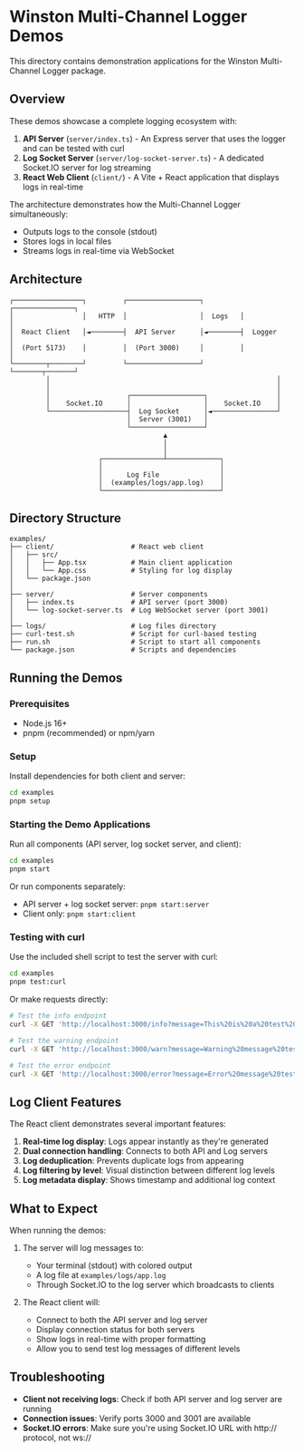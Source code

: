 # Winston Multi-Channel Logger Demos

This directory contains demonstration applications for the Winston Multi-Channel Logger package.

## Overview

These demos showcase a complete logging ecosystem with:

1. **API Server** (`server/index.ts`) - An Express server that uses the logger and can be tested with curl
2. **Log Socket Server** (`server/log-socket-server.ts`) - A dedicated Socket.IO server for log streaming
3. **React Web Client** (`client/`) - A Vite + React application that displays logs in real-time

The architecture demonstrates how the Multi-Channel Logger simultaneously:

- Outputs logs to the console (stdout)
- Stores logs in local files
- Streams logs in real-time via WebSocket

## Architecture

```
┌─────────────────┐         ┌──────────────────┐         ┌───────────────┐
│                 │   HTTP  │                  │  Logs   │               │
│  React Client   │◄────────┤  API Server      │◄────────┤  Logger       │
│  (Port 5173)    │         │  (Port 3000)     │         │               │
└────────┬────────┘         └──────────────────┘         └───────┬───────┘
         │                                                        │
         │                                                        │
         │                   ┌──────────────────┐                 │
         │    Socket.IO      │                  │    Socket.IO    │
         └───────────────────┤  Log Socket      │◄────────────────┘
                             │  Server (3001)   │
                             └──────────────────┘
                                      ▲
                                      │
                                      │
                      ┌───────────────┴─────────────┐
                      │                             │
                      │      Log File               │
                      │  (examples/logs/app.log)    │
                      └─────────────────────────────┘
```

## Directory Structure

```
examples/
├── client/                   # React web client
│   ├── src/
│   │   ├── App.tsx           # Main client application
│   │   └── App.css           # Styling for log display
│   └── package.json
│
├── server/                   # Server components
│   ├── index.ts              # API server (port 3000)
│   └── log-socket-server.ts  # Log WebSocket server (port 3001)
│
├── logs/                     # Log files directory
├── curl-test.sh              # Script for curl-based testing
├── run.sh                    # Script to start all components
└── package.json              # Scripts and dependencies
```

## Running the Demos

### Prerequisites

- Node.js 16+
- pnpm (recommended) or npm/yarn

### Setup

Install dependencies for both client and server:

```bash
cd examples
pnpm setup
```

### Starting the Demo Applications

Run all components (API server, log socket server, and client):

```bash
cd examples
pnpm start
```

Or run components separately:

- API server + log socket server: `pnpm start:server`
- Client only: `pnpm start:client`

### Testing with curl

Use the included shell script to test the server with curl:

```bash
cd examples
pnpm test:curl
```

Or make requests directly:

```bash
# Test the info endpoint
curl -X GET 'http://localhost:3000/info?message=This%20is%20a%20test%20message'

# Test the warning endpoint
curl -X GET 'http://localhost:3000/warn?message=Warning%20message%20test'

# Test the error endpoint
curl -X GET 'http://localhost:3000/error?message=Error%20message%20test'
```

## Log Client Features

The React client demonstrates several important features:

1. **Real-time log display**: Logs appear instantly as they're generated
2. **Dual connection handling**: Connects to both API and Log servers
3. **Log deduplication**: Prevents duplicate logs from appearing
4. **Log filtering by level**: Visual distinction between different log levels
5. **Log metadata display**: Shows timestamp and additional log context

## What to Expect

When running the demos:

1. The server will log messages to:

   - Your terminal (stdout) with colored output
   - A log file at `examples/logs/app.log`
   - Through Socket.IO to the log server which broadcasts to clients

2. The React client will:
   - Connect to both the API server and log server
   - Display connection status for both servers
   - Show logs in real-time with proper formatting
   - Allow you to send test log messages of different levels

## Troubleshooting

- **Client not receiving logs**: Check if both API server and log server are running
- **Connection issues**: Verify ports 3000 and 3001 are available
- **Socket.IO errors**: Make sure you're using Socket.IO URL with http:// protocol, not ws://
